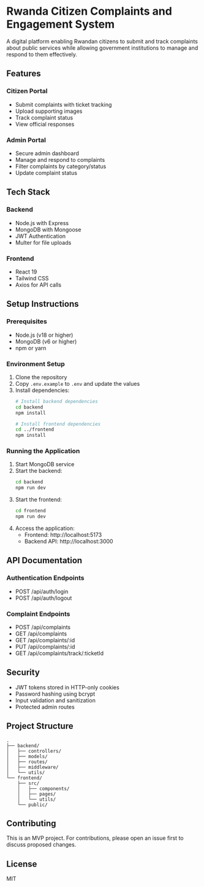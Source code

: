 # Rwanda Citizen Complaints and Engagement System

A digital platform enabling Rwandan citizens to submit and track complaints about public services while allowing government institutions to manage and respond to them effectively.

## Features

### Citizen Portal
- Submit complaints with ticket tracking
- Upload supporting images
- Track complaint status
- View official responses

### Admin Portal
- Secure admin dashboard
- Manage and respond to complaints
- Filter complaints by category/status
- Update complaint status

## Tech Stack

### Backend
- Node.js with Express
- MongoDB with Mongoose
- JWT Authentication
- Multer for file uploads

### Frontend
- React 19
- Tailwind CSS
- Axios for API calls

## Setup Instructions

### Prerequisites
- Node.js (v18 or higher)
- MongoDB (v6 or higher)
- npm or yarn

### Environment Setup
1. Clone the repository
2. Copy `.env.example` to `.env` and update the values
3. Install dependencies:
   ```bash
   # Install backend dependencies
   cd backend
   npm install

   # Install frontend dependencies
   cd ../frontend
   npm install
   ```

### Running the Application
1. Start MongoDB service
2. Start the backend:
   ```bash
   cd backend
   npm run dev
   ```
3. Start the frontend:
   ```bash
   cd frontend
   npm run dev
   ```
4. Access the application:
   - Frontend: http://localhost:5173
   - Backend API: http://localhost:3000

## API Documentation

### Authentication Endpoints
- POST /api/auth/login
- POST /api/auth/logout

### Complaint Endpoints
- POST /api/complaints
- GET /api/complaints
- GET /api/complaints/:id
- PUT /api/complaints/:id
- GET /api/complaints/track/:ticketId

## Security
- JWT tokens stored in HTTP-only cookies
- Password hashing using bcrypt
- Input validation and sanitization
- Protected admin routes

## Project Structure
```
.
├── backend/
│   ├── controllers/
│   ├── models/
│   ├── routes/
│   ├── middleware/
│   └── utils/
└── frontend/
    ├── src/
    │   ├── components/
    │   ├── pages/
    │   └── utils/
    └── public/
```

## Contributing
This is an MVP project. For contributions, please open an issue first to discuss proposed changes.

## License
MIT 
